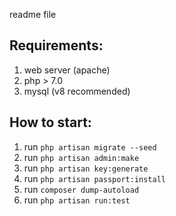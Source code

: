 readme file

## Requirements:

1. web server (apache)
2. php > 7.0
3. mysql (v8 recommended)


## How to start:

1. run ```php artisan migrate --seed```
2. run ```php artisan admin:make```
3. run ```php artisan key:generate```
4. run ```php artisan passport:install```
6. run `composer dump-autoload`
7. run `php artisan run:test`

